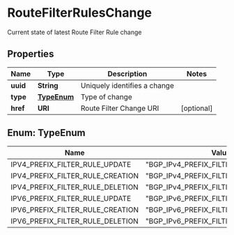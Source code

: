 

# RouteFilterRulesChange

Current state of latest Route Filter Rule change

## Properties

| Name | Type | Description | Notes |
|------------ | ------------- | ------------- | -------------|
|**uuid** | **String** | Uniquely identifies a change |  |
|**type** | [**TypeEnum**](#TypeEnum) | Type of change |  |
|**href** | **URI** | Route Filter Change URI |  [optional] |



## Enum: TypeEnum

| Name | Value |
|---- | -----|
| IPV4_PREFIX_FILTER_RULE_UPDATE | &quot;BGP_IPv4_PREFIX_FILTER_RULE_UPDATE&quot; |
| IPV4_PREFIX_FILTER_RULE_CREATION | &quot;BGP_IPv4_PREFIX_FILTER_RULE_CREATION&quot; |
| IPV4_PREFIX_FILTER_RULE_DELETION | &quot;BGP_IPv4_PREFIX_FILTER_RULE_DELETION&quot; |
| IPV6_PREFIX_FILTER_RULE_UPDATE | &quot;BGP_IPv6_PREFIX_FILTER_RULE_UPDATE&quot; |
| IPV6_PREFIX_FILTER_RULE_CREATION | &quot;BGP_IPv6_PREFIX_FILTER_RULE_CREATION&quot; |
| IPV6_PREFIX_FILTER_RULE_DELETION | &quot;BGP_IPv6_PREFIX_FILTER_RULE_DELETION&quot; |



